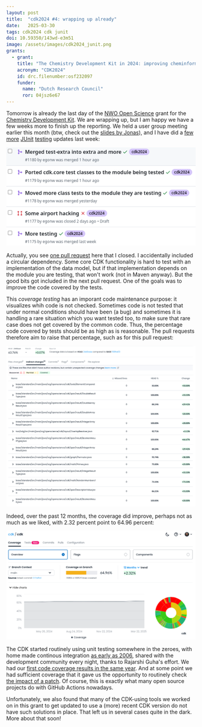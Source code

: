 ```yaml
---
layout: post
title:  "cdk2024 #4: wrapping up already"
date:   2025-03-30
tags: cdk2024 cdk junit
doi: 10.59350/143wd-e3m51
image: /assets/images/cdk2024_junit.png
grants:
  - grant:
    title: "The Chemistry Development Kit in 2024: improving cheminformatics research"
    acronym: "CDK2024"
    id: drc.filenumber:osf232097
    funder:
      name: "Dutch Research Council"
      ror: 04jsz6e67
---
```


Tomorrow is already the last day of the [NWO Open Science](https://www.nwo.nl/en/researchprogrammes/open-science/open-science-fund) grant
for the [Chemistry Development Kit](https://cdk.github.io/). We are wrapping up, but I am happy we have a few weeks more
to finish up the reporting. We held a user group meeting earlier this month (btw, check out the [slides by Jonas](https://doi.org/10.5281/zenodo.15058009)),
and I have did a [few](https://github.com/cdk/cdk/pull/1175) [more](https://github.com/cdk/cdk/pull/1178)
[JUnit](https://github.com/cdk/cdk/pull/1179) [testing](https://github.com/cdk/cdk/pull/1180) updates last week:

![](/assets/images/cdk2024_junit.png)

Actually, you see [one pull request](https://github.com/cdk/cdk/pull/1177) here that I closed. I accidentally included a
circular dependency. Some core CDK functionality is hard to test with an implementation of the data model, but if that
implementation depends on the module you are testing, that won't work (not in Maven anyway). But the good bits got included
in the next pull request. One of the goals was to improve the code covered by the tests.

This *coverage testing* has an imporant code maintenance purpose: it visualizes whih code is not checked. Sometimes
code is not tested that under normal conditions should have been (a bug) and sometimes it is handling a rare situation
which you want tested too, to make sure that rare case does not get covered by the common code. Thus, the percentage
code covered by tests should be as high as is reasonable. The pull requests therefore aim to raise that percentage,
such as for this pull request:

![](/assets/images/cdk2024_coverage.png)

Indeed, over the past 12 months, the coverage did improve, perhaps not as much as we liked, with 2.32 percent point
to 64.96 percent:

![](/assets/images/cdk2024_coverage2.png)

The CDK started routinely using unit testing somewhere in the zeroes, with home made continous integration
[as early as 2006](https://chem-bla-ics.linkedchemistry.info/2006/05/01/nightly-cdk-builds-now-available.html),
shared with the development community every night, thanks to Rajarshi Guha's effort. We had our
[first code coverage results in the same year](https://chem-bla-ics.linkedchemistry.info/2006/11/28/code-coverage-making-sure-your-code-is.html).
And at some point we had sufficient coverage that it gave us the opportunity to routinely check
[the impact of a patch](https://chem-bla-ics.linkedchemistry.info/2007/11/07/comparing-junit-test-results-between.html).
Of course, this is exactly what many open source projects do with GitHub Actions nowadays.

Unfortunately, we also found that many of the CDK-using tools we worked on in this grant to get updated to
use a (more) recent CDK version do not have such solutions in place. That left us in several cases quite
in the dark. More about that soon!
